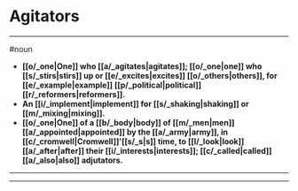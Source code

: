 # Agitators
---
#noun
- **[[o/_one|One]] who [[a/_agitates|agitates]]; [[o/_one|one]] who [[s/_stirs|stirs]] up or [[e/_excites|excites]] [[o/_others|others]], for [[e/_example|example]] [[p/_political|political]] [[r/_reformers|reformers]].**
- **An [[i/_implement|implement]] for [[s/_shaking|shaking]] or [[m/_mixing|mixing]].**
- **[[o/_one|One]] of a [[b/_body|body]] of [[m/_men|men]] [[a/_appointed|appointed]] by the [[a/_army|army]], in [[c/_cromwell|Cromwell]]'[[s/_s|s]] time, to [[l/_look|look]] [[a/_after|after]] their [[i/_interests|interests]]; [[c/_called|called]] [[a/_also|also]] adjutators.**
---
---
